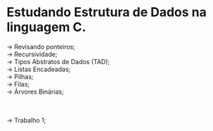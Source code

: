 # Estudando Estrutura de Dados na linguagem C.


-> Revisando ponteiros;
<br> -> Recursividade;
<br> -> Tipos Abstratos de Dados (TAD);
<br> -> Listas Encadeadas;
<br> -> Pilhas;
<br> -> Filas;
<br> -> Árvores Binárias;


<br>
<br>
-> Trabalho 1;
